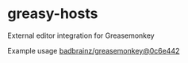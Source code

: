 # greasy-hosts
External editor integration for Greasemonkey

Example usage [badbrainz/greasemonkey@0c6e442](https://github.com/badbrainz/greasemonkey/commit/0c6e442159269607eeadcf9c75c1b9b03a850c9c)
